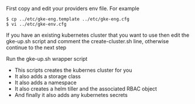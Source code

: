 First copy and edit your providers env file. For example
```
$ cp ../etc/gke-eng.template ../etc/gke-eng.cfg
$ vi ../etc/gke-env.cfg
```
If you have an existing kubernetes cluster that you want to use then edit the gke-up.sh script and comment the create-cluster.sh line, otherwise continue to the next step

Run the gke-up.sh wrapper script
- This scripts creates the kubernes cluster for you
- It also adds a storage class
- It also adds a namespace
- It also creates a helm tiller and the associated RBAC object
- And finally it also adds any kubernetes secrets

